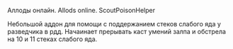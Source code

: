 Аллоды онлайн. Allods online. ScoutPoisonHelper

Небольшой аддон для помощи с поддержанием стеков слабого яда у разведчика в рдд. 
Начаинает прерывать каст умений залпа и обстрела на 10 и 11 стеках слабого яда.
